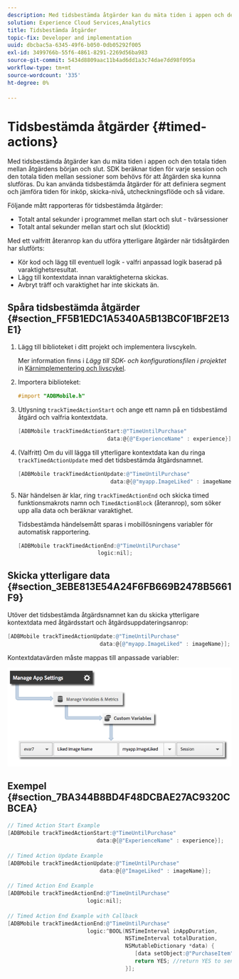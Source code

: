```yaml
---
description: Med tidsbestämda åtgärder kan du mäta tiden i appen och den totala tiden mellan åtgärdens början och slut. SDK beräknar tiden för varje session och den totala tiden mellan sessioner som behövs för att åtgärden ska kunna slutföras. Du kan använda tidsbestämda åtgärder för att definiera segment och jämföra tiden för inköp, skicka-nivå, utcheckningsflöde och så vidare.
solution: Experience Cloud Services,Analytics
title: Tidsbestämda åtgärder
topic-fix: Developer and implementation
uuid: dbcbac5a-6345-49f6-b050-0db05292f005
exl-id: 3499766b-55f6-4861-8291-2269d56ba983
source-git-commit: 5434d8809aac11b4ad6dd1a3c74dae7dd98f095a
workflow-type: tm+mt
source-wordcount: '335'
ht-degree: 0%

---
```


# Tidsbestämda åtgärder {#timed-actions}

Med tidsbestämda åtgärder kan du mäta tiden i appen och den totala tiden mellan åtgärdens början och slut. SDK beräknar tiden för varje session och den totala tiden mellan sessioner som behövs för att åtgärden ska kunna slutföras. Du kan använda tidsbestämda åtgärder för att definiera segment och jämföra tiden för inköp, skicka-nivå, utcheckningsflöde och så vidare.

Följande mått rapporteras för tidsbestämda åtgärder:

* Totalt antal sekunder i programmet mellan start och slut - tvärsessioner
* Totalt antal sekunder mellan start och slut (klocktid)

Med ett valfritt återanrop kan du utföra ytterligare åtgärder när tidsåtgärden har slutförts:

* Kör kod och lägg till eventuell logik - valfri anpassad logik baserad på varaktighetsresultat.
* Lägg till kontextdata innan varaktigheterna skickas.
* Avbryt träff och varaktighet har inte skickats än.

## Spåra tidsbestämda åtgärder {#section_FF5B1EDC1A5340A5B13BC0F1BF2E13E1}

1. Lägg till biblioteket i ditt projekt och implementera livscykeln.

   Mer information finns i *Lägg till SDK- och konfigurationsfilen i projektet* in [Kärnimplementering och livscykel](/help/ios/getting-started/dev-qs.md).
1. Importera biblioteket:

   ```objective-c
   #import "ADBMobile.h"
   ```

1. Utlysning `trackTimedActionStart` och ange ett namn på en tidsbestämd åtgärd och valfria kontextdata.

   ```objective-c
   [ADBMobile trackTimedActionStart:@"TimeUntilPurchase"  
                               data:@{@"ExperienceName" : experience}];
   ```

1. (Valfritt) Om du vill lägga till ytterligare kontextdata kan du ringa `trackTimedActionUpdate` med det tidsbestämda åtgärdsnamnet.

   ```objective-c
   [ADBMobile trackTimedActionUpdate:@"TimeUntilPurchase"  
                                data:@{@"myapp.ImageLiked" : imageName}];
   ```

1. När händelsen är klar, ring `trackTimedActionEnd` och skicka timed funktionsmakrots namn och `TimedActionBlock` (återanrop), som söker upp alla data och beräknar varaktighet.

   Tidsbestämda händelsemått sparas i mobillösningens variabler för automatisk rapportering.

   ```objective-c
   [ADBMobile trackTimedActionEnd:@"TimeUntilPurchase"  
                            logic:nil];
   ```

## Skicka ytterligare data {#section_3EBE813E54A24F6FB669B2478B5661F9}

Utöver det tidsbestämda åtgärdsnamnet kan du skicka ytterligare kontextdata med åtgärdsstart och åtgärdsuppdateringsanrop:

```objective-c
[ADBMobile trackTimedActionUpdate:@"TimeUntilPurchase"  
                             data:@{@"myapp.ImageLiked" : imageName}];
```

Kontextdatavärden måste mappas till anpassade variabler:

![](assets/map-variable-context-ltv.png)

## Exempel {#section_7BA344B8BD4F48DCBAE27AC9320CBCEA}

```objective-c
// Timed Action Start Example 
[ADBMobile trackTimedActionStart:@"TimeUntilPurchase"  
                            data:@{@"ExperienceName" : experience}];

// Timed Action Update Example 
[ADBMobile trackTimedActionUpdate:@"TimeUntilPurchase"  
                             data:@{@"ImageLiked" : imageName}];

// Timed Action End Example 
[ADBMobile trackTimedActionEnd:@"TimeUntilPurchase"  
                         logic:nil]; 
 
// Timed Action End Example with Callback 
[ADBMobile trackTimedActionEnd:@"TimeUntilPurchase"  
                         logic:^BOOL(NSTimeInterval inAppDuration,  
                                     NSTimeInterval totalDuration,  
                                     NSMutableDictionary *data) { 
                                        [data setObject:@"PurchaseItem" forKey:@"Item453"]; 
                                        return YES; //return YES to send the hit, NO to cancel 
                                     }];
```
